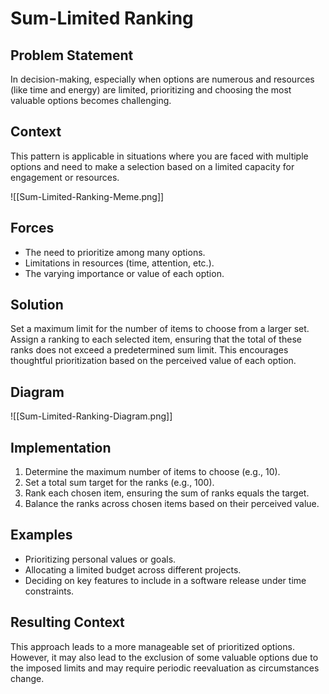# Sum-Limited Ranking

## Problem Statement

In decision-making, especially when options are numerous and resources (like time and energy) are limited, prioritizing and choosing the most valuable options becomes challenging.

## Context

This pattern is applicable in situations where you are faced with multiple options and need to make a selection based on a limited capacity for engagement or resources.

![[Sum-Limited-Ranking-Meme.png]]

## Forces

- The need to prioritize among many options.
- Limitations in resources (time, attention, etc.).
- The varying importance or value of each option.

## Solution

Set a maximum limit for the number of items to choose from a larger set. Assign a ranking to each selected item, ensuring that the total of these ranks does not exceed a predetermined sum limit. This encourages thoughtful prioritization based on the perceived value of each option.

## Diagram

![[Sum-Limited-Ranking-Diagram.png]]

## Implementation

1. Determine the maximum number of items to choose (e.g., 10).
2. Set a total sum target for the ranks (e.g., 100).
3. Rank each chosen item, ensuring the sum of ranks equals the target.
4. Balance the ranks across chosen items based on their perceived value.

## Examples

- Prioritizing personal values or goals.
- Allocating a limited budget across different projects.
- Deciding on key features to include in a software release under time constraints.

## Resulting Context

This approach leads to a more manageable set of prioritized options. However, it may also lead to the exclusion of some valuable options due to the imposed limits and may require periodic reevaluation as circumstances change.


